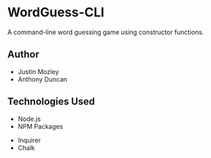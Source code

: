 # WordGuess-CLI
A command-line word guessing game using constructor functions.
## Author
- Justin Mozley
- Anthony Duncan
## Technologies Used
- Node.js
- NPM Packages
 * Inquirer
 * Chalk
